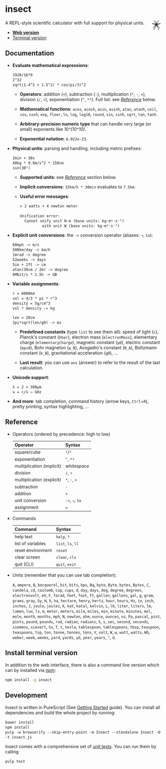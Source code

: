 insect
======

A REPL-style scientific calculator with full support for physical units.
<img src="media/insect-32x32.png" align="right">

* [**Web version**](https://shark.fish/insect/)
* [Terminal version](#install-terminal-version)

Documentation
-------------
- **Evaluate mathematical expressions**:
  ```
  1920/16*9
  2^32
  sqrt(1.4^2 + 1.5^2) * cos(pi/3)^2
  ```
  * **Operators**: addition (`+`), subtraction (`-`),
    multiplication (`*`, `·`, `×`), division (`/`, `÷`),
    exponentiation (`^`, `**`). Full list: see [*Reference*](#reference) below.

  * **Mathematical functions**: `acos`, `acosh`, `asin`, `asinh`, `atan`,
    `atanh`, `ceil`, `cos`, `cosh`, `exp`, `floor`, `ln`, `log`, `log10`,
    `round`, `sin`, `sinh`, `sqrt`, `tan`, `tanh`.

  * **Arbitrary-precision numeric type** that can handle *very* large (or
    small) exponents like *10^(10^10)*.

  * **Exponential notation**: `6.022e-23`.

- **Physical units**: parsing and handling, including metric prefixes:
  ```
  2min + 30s
  40kg * 9.8m/s^2 * 150cm
  sin(30°)
  ```
  * **Supported units**: see [*Reference*](#reference) section below.

  * **Implicit conversions**: `15km/h * 30min` evaluates to `7.5km`.

  * **Useful error messages**:
    ```
    > 2 watts + 4 newton meter

    Unification error:
      Cannot unify unit N·m (base units: kg·m²·s⁻²)
              with unit W (base units: kg·m²·s⁻³)
    ```

- **Explicit unit conversions**: the `->` conversion operator (aliases: `→`, `to`):
  ```
  60mph -> m/s
  500km/day -> km/h
  1mrad -> degree
  52weeks -> days
  5in + 2ft -> cm
  atan(30cm / 2m) -> degree
  6Mbit/s * 1.5h -> GB
  ```

- **Variable assignments**:
  ```
  r = 6000km
  vol = 4/3 * pi * r^3
  density = 5g/cm^3
  vol * density -> kg
  ```
  ```
  len = 20cm
  2pi*sqrt(len/g0) -> ms
  ```
  * **Predefined constants** (type `list` to see them all): speed of light (`c`),
  Planck's constant (`hbar`), electron mass (`electronMass`), elementary charge
  (`elementaryCharge`), magnetic constant (`µ0`), electric constant (`eps0`),
  Bohr magneton (`µ_B`), Avogadro's constant (`N_A`), Boltzmann constant
  (`k_B`), gravitational acceleration (`g0`), ...

  * **Last result**: you can use `ans` (answer) to refer to the result of the
    last calculation.

- **Unicode support**:
  ```
  λ = 2 × 300µm
  ν = c/λ → GHz
  ```

- **And more**: tab completion, command history (arrow keys, `Ctrl`+`R`), pretty printing, syntax highlighting, ...

Reference
---------
- Operators (ordered by precedence: high to low)

  | Operator                  | Syntax          |
  | ------------------------- | --------------- |
  | square/cube               | `²`/`³`         |
  | exponentiation            | `^`, `**`       |
  | multiplication (implicit) | *whitespace*    |
  | division                  | `/`, `÷`        |
  | multiplication (explicit) | `*`, `·`, `×`   |
  | subtraction               | `-`             |
  | addition                  | `+`             |
  | unit conversion           | `->`, `→`, `to` |
  | assignment                | `=`             |

- Commands

  | Command           | Syntax             |
  | ----------------- | ------------------ |
  | help text         | `help`, `?`        |
  | list of variables | `list`, `ls`, `ll` |
  | reset environment | `reset`            |
  | clear screen      | `clear`, `cls`     |
  | quit (CLI)        | `quit`, `exit`     |

- Units (remember that you can use tab completion):

  `A`, `ampere`, `B`, `becquerel`, `bit`, `bits`, `bps`, `Bq`, `byte`, `Byte`, `bytes`, `Bytes`, `C`, `candela`, `cd`, `coulomb`, `cup`, `cups`, `d`, `day`, `days`, `deg`, `degree`, `degrees`, `electronvolt`, `eV`, `F`, `farad`, `feet`, `foot`, `ft`, `gallon`, `gallons`, `gal`, `g`, `gram`, `grams`, `gray`, `Gy`, `H`, `h`, `ha`, `hectare`, `henry`, `hertz`, `hour`, `hours`, `Hz`, `in`, `inch`, `inches`, `J`, `joule`, `joules`, `K`, `kat`, `katal`, `kelvin`, `L`, `lb`, `liter`, `liters`, `lm`, `lumen`, `lux`, `lx`, `m`, `meter`, `meters`, `mile`, `miles`, `min`, `minute`, `minutes`, `mol`, `mole`, `month`, `months`, `mph`, `N`, `newton`, `ohm`, `ounce`, `ounces`, `oz`, `Pa`, `pascal`, `pint`, `pints`, `pound`, `pounds`, `rad`, `radian`, `radians`, `S`, `s`, `sec`, `second`, `seconds`, `siemens`, `sievert`, `Sv`, `T`, `t`, `tesla`, `tablespoon`, `tablespoons`, `tbsp`, `teaspoon`, `teaspoons`, `tsp`, `ton`, `tonne`, `tonnes`, `tons`, `V`, `volt`, `W`, `w`, `watt`, `watts`, `Wb`, `weber`, `week`, `weeks`, `yard`, `yards`, `yd`, `year`, `years`, `°`, `Ω`.

Install terminal version
------------------------
In addition to the web interface, there is also a command line version which can by installed via [npm](https://www.npmjs.com/package/insect):
```sh
npm install -g insect
```

Development
-----------
Insect is written in PureScript (See [Getting Started](http://www.purescript.org/learn/getting-started/) guide). You can install all dependencies and build the whole project by running:
```
bower install
npm install
pulp -w browserify --skip-entry-point -m Insect --standalone Insect -O -t insect.js
```

Insect comes with a comprehensive set of [unit tests](test/Main.purs). You can run them by calling
```
pulp test
```
